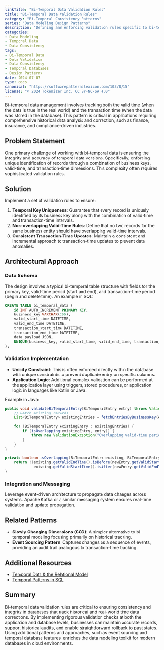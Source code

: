 ```yaml
---
linkTitle: "Bi-Temporal Data Validation Rules"
title: "Bi-Temporal Data Validation Rules"
category: "Bi-Temporal Consistency Patterns"
series: "Data Modeling Design Patterns"
description: "Defining and enforcing validation rules specific to bi-temporal data, such as temporal key uniqueness."
categories:
- Data Modeling
- Temporal Data
- Data Consistency
tags:
- Bi-Temporal Data
- Data Validation
- Data Consistency
- Temporal Databases
- Design Patterns
date: 2024-07-07
type: docs
canonical: "https://softwarepatternslexicon.com/103/8/15"
license: "© 2024 Tokenizer Inc. CC BY-NC-SA 4.0"
---
```



Bi-temporal data management involves tracking both the valid time (when the data is true in the real world) and the transaction time (when the data was stored in the database). This pattern is critical in applications requiring comprehensive historical data analysis and correction, such as finance, insurance, and compliance-driven industries.

## Problem Statement

One primary challenge of working with bi-temporal data is ensuring the integrity and accuracy of temporal data versions. Specifically, enforcing unique identification of records through a combination of business keys, valid-time, and transaction-time dimensions. This complexity often requires sophisticated validation rules.

## Solution

Implement a set of validation rules to ensure:

1. **Temporal Key Uniqueness**: Guarantee that every record is uniquely identified by its business key along with the combination of valid-time and transaction-time intervals.
2. **Non-overlapping Valid-Time Rules**: Define that no two records for the same business entity should have overlapping valid-time intervals.
3. **Consistent Transaction-Time Updates**: Maintain a consistent and incremental approach to transaction-time updates to prevent data anomalies.

## Architectural Approach

### Data Schema
The design involves a typical bi-temporal table structure with fields for the primary key, valid-time period (start and end), and transaction-time period (begin and delete time). An example in SQL:

```sql
CREATE TABLE bi_temporal_data (
    id INT AUTO_INCREMENT PRIMARY KEY,
    business_key VARCHAR(255),
    valid_start_time DATETIME,
    valid_end_time DATETIME,
    transaction_start_time DATETIME,
    transaction_end_time DATETIME,
    data_payload JSON,
    UNIQUE(business_key, valid_start_time, valid_end_time, transaction_start_time)
);
```

### Validation Implementation
- **Unicity Constraint**: This is often enforced directly within the database with unique constraints to prevent duplicate entry on specific columns.
- **Application Logic**: Additional complex validation can be performed at the application layer using triggers, stored procedures, or application logic in languages like Kotlin or Java.

Example in Java:

```java
public void validateBiTemporalEntry(BiTemporalEntry entry) throws ValidationException {
    // Fetch existing records
    List<BiTemporalEntry> existingEntries = fetchEntriesByBusinessKey(entry.getBusinessKey());

    for (BiTemporalEntry existingEntry : existingEntries) {
        if (isOverlapping(existingEntry, entry)) {
            throw new ValidationException("Overlapping valid-time period detected.");
        }
    }
}

private boolean isOverlapping(BiTemporalEntry existing, BiTemporalEntry newEntry) {
    return !(existing.getValidEndTime().isBefore(newEntry.getValidStartTime()) ||
             existing.getValidStartTime().isAfter(newEntry.getValidEndTime()));
}
```

### Integration and Messaging
Leverage event-driven architecture to propagate data changes across systems. Apache Kafka or a similar messaging system ensures real-time validation and update propagation.

## Related Patterns

- **Slowly Changing Dimensions (SCD)**: A simpler alternative to bi-temporal modeling focusing primarily on historical tracking.
- **Event Sourcing Pattern**: Captures changes as a sequence of events, providing an audit trail analogous to transaction-time tracking.

## Additional Resources

- [Temporal Data & the Relational Model](https://www.amazon.com/Temporal-Data-Relational-Model-Definitive/dp/1558608559)
- [Temporal Patterns in SQL](https://docs.microsoft.com/en-us/sql/relational-databases/tables/design-and-implementation-of-time-based-bitemporal-databases?view=sql-server-ver15)

## Summary

Bi-temporal data validation rules are critical to ensuring consistency and integrity in databases that track historical and real-world time data corrections. By implementing rigorous validation checks at both the application and database levels, businesses can maintain accurate records, support historical audits, and enable straightforward rollback to past states. Using additional patterns and approaches, such as event sourcing and temporal database features, enriches the data modeling toolkit for modern databases in cloud environments.
